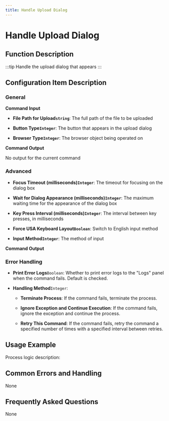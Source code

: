 ```yaml
---
title: Handle Upload Dialog
---
```


# Handle Upload Dialog

## Function Description

:::tip 
Handle the upload dialog that appears
:::

## Configuration Item Description

### General

**Command Input**

- **File Path for Upload`string`**: The full path of the file to be uploaded

- **Button Type`Integer`**: The button that appears in the upload dialog

- **Browser Type`Integer`**: The browser object being operated on


**Command Output**

No output for the current command

### Advanced

- **Focus Timeout (milliseconds)`Integer`**: The timeout for focusing on the dialog box

- **Wait for Dialog Appearance (milliseconds)`Integer`**: The maximum waiting time for the appearance of the dialog box

- **Key Press Interval (milliseconds)`Integer`**: The interval between key presses, in milliseconds

- **Force USA Keyboard Layout`Boolean`**: Switch to English input method

- **Input Method`Integer`**: The method of input


**Command Output**

### Error Handling

- **Print Error Logs**`Boolean`: Whether to print error logs to the "Logs" panel when the command fails. Default is checked. 

- **Handling Method**`Integer`:

    - **Terminate Process**: If the command fails, terminate the process.

    - **Ignore Exception and Continue Execution**: If the command fails, ignore the exception and continue the process.

    - **Retry This Command**: If the command fails, retry the command a specified number of times with a specified interval between retries.

## Usage Example

Process logic description:

## Common Errors and Handling

None

## Frequently Asked Questions

None

